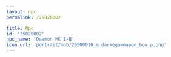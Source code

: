 ```yaml
---
layout: npc
permalink: /25020002

title: Npc
id: '25020002'
npc_name: 'Daemon MK I-B'
icon_url: 'portrait/mob/29500010_m_darkegoweapon_bow_p.png'
---
```

